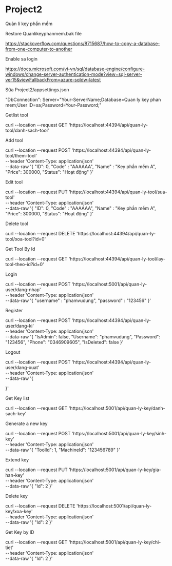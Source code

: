 # Project2
Quản lí key phần mềm

Restore Quanlikeyphanmem.bak file 

https://stackoverflow.com/questions/8715687/how-to-copy-a-database-from-one-computer-to-another

Enable sa login 

https://docs.microsoft.com/vi-vn/sql/database-engine/configure-windows/change-server-authentication-mode?view=sql-server-ver15&viewFallbackFrom=azure-sqldw-latest

Sửa  Project2/appsettings.json 

"DbConnection": Server="Your-ServerName;Database=Quan ly key phan mem;User ID=sa;Password=Your-Password;"

Getlist tool

curl --location --request GET 'https://localhost:44394/api/quan-ly-tool/danh-sach-tool'

Add tool

curl --location --request POST 'https://localhost:44394/api/quan-ly-tool/them-tool' \
--header 'Content-Type: application/json' \
--data-raw '{
    "ID": 0,
    "Code" : "AAAAAA",
    "Name" : "Key phần mềm A",
    "Price": 300000,
     "Status": "Hoạt động"
}'

Edit tool

curl --location --request PUT 'https://localhost:44394/api/quan-ly-tool/sua-tool' \
--header 'Content-Type: application/json' \
--data-raw '{
    "ID": 0,
    "Code" : "AAAAAA",
    "Name" : "Key phần mềm A",
    "Price": 300000,
     "Status": "Hoạt động"
}'

Delete tool

curl --location --request DELETE 'https://localhost:44394/api/quan-ly-tool/xoa-tool?id=0'

Get Tool By Id

curl --location --request GET 'https://localhost:44394/api/quan-ly-tool/lay-tool-theo-id?id=0'


Login 

curl --location --request POST 'https://localhost:5001/api/quan-ly-user/dang-nhap' \
--header 'Content-Type: application/json' \
--data-raw '{
    "username" : "phamvudung",
    "password" : "123456"
}'


Register

curl --location --request POST 'https://localhost:44394/api/quan-ly-user/dang-ki' \
--header 'Content-Type: application/json' \
--data-raw '{
    "IsAdmin": false,
    "Username": "phamvudung",
    "Password": "123456",
    "Phone": "0346909605",
    "IsDeleted": false
}'

Logout

curl --location --request POST 'https://localhost:44394/api/quan-ly-user/dang-xuat' \
--header 'Content-Type: application/json' \
--data-raw '{
    
}'

Get Key list

curl --location --request GET 'https://localhost:5001/api/quan-ly-key/danh-sach-key'

Generate a new key 

curl --location --request POST 'https://localhost:5001/api/quan-ly-key/sinh-key' \
--header 'Content-Type: application/json' \
--data-raw '{
    "ToolId": 1,
    "MachineId": "123456789"
}'

Extend key

curl --location --request PUT 'https://localhost:5001/api/quan-ly-key/gia-han-key' \
--header 'Content-Type: application/json' \
--data-raw '{
    "Id": 2
}'

Delete key

curl --location --request DELETE 'https://localhost:5001/api/quan-ly-key/xoa-key' \
--header 'Content-Type: application/json' \
--data-raw '{
    "Id": 2
}'

Get Key by ID

curl --location --request GET 'https://localhost:5001/api/quan-ly-key/chi-tiet' \
--header 'Content-Type: application/json' \
--data-raw '{
    "Id": 2
}'

